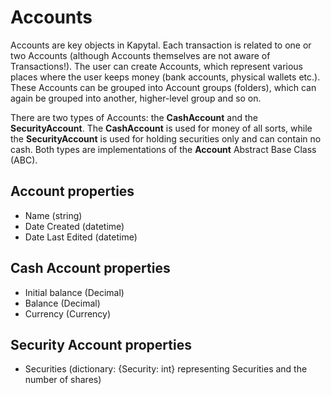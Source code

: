 # Accounts

Accounts are key objects in Kapytal. Each transaction is related to one or two Accounts (although Accounts themselves are not aware of Transactions!). The user can create Accounts, which represent various places where the user keeps money (bank accounts, physical wallets etc.). These Accounts can be grouped into Account groups (folders), which can again be grouped into another, higher-level group and so on.

There are two types of Accounts: the **CashAccount** and the **SecurityAccount**. The **CashAccount** is used for money of all sorts, while the **SecurityAccount** is used for holding securities only and can contain no cash. Both types are implementations of the **Account** Abstract Base Class (ABC).

## Account properties

- Name (string)
- Date Created (datetime)
- Date Last Edited (datetime)

## Cash Account properties

- Initial balance (Decimal)
- Balance (Decimal)
- Currency (Currency)

## Security Account properties

- Securities (dictionary: {Security: int} representing Securities and the number of shares)
